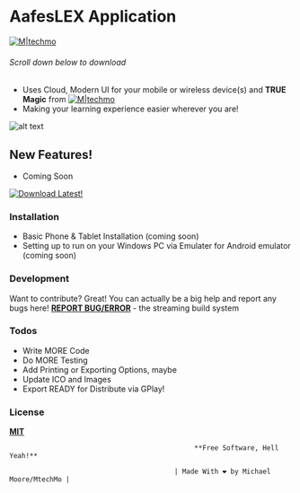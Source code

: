 # AafesLEX Application

[![M|techmo](https://i.imgur.com/pcSQDAX.png)](https://goo.gl/NKho8T)
 ###### Scroll down below to download ###### 
 
 



  - Uses Cloud, Modern UI for your mobile or wireless device(s) and **TRUE Magic** from [![M|techmo](https://i.imgur.com/IlIcF2a.png)](https://www.facebook.com/MtechMo?ref=DEV)
  - Making your learning experience easier wherever you are!
  

![alt text](https://github.com/MtechMo/AafesLEX/blob/master/img/sm/small.png) 


## New Features!

  - Coming Soon

  
 [![Download Latest!](https://i.imgur.com/fbXRyFY.png)](https://github.com/MtechMo/AafesLEX/releases)

### Installation

- Basic Phone & Tablet Installation (coming soon)
- Setting up to run on your Windows PC via Emulater for Android emulator (coming soon)

### Development

Want to contribute? Great!
You can actually be a big help and report any bugs here! [**REPORT BUG/ERROR**](https://github.com/MtechMo/AafesLEX/issues) - the streaming build system

### Todos

 - Write MORE Code
 - Do MORE Testing
 - Add Printing or Exporting Options, maybe
 - Update ICO and Images
 - Export READY for Distribute via GPlay!

### License

[**MIT**](../master/LICENSE)

                                                  **Free Software, Hell Yeah!**
                                    
                                             | Made With ❤ by Michael Moore/MtechMo |
